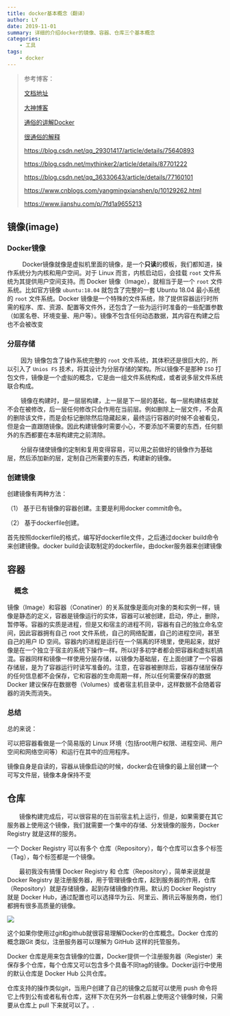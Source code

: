 ```yaml
---
title: docker基本概念（翻译）
author: LY
date: 2019-11-01
summary: 详细的介绍docker的镜像、容器、仓库三个基本概念
categories:
    - 工具
tags:
    - docker
---
```


> 参考博客：
>
> [文档地址]( https://docker_practice.gitee.io/zh-cn/ ) 
>
> [大神博客]( https://juejin.im/post/5b260ec26fb9a00e8e4b031a ) 
>
> [通俗的讲解Docker]( https://www.cnblogs.com/JulyShine/p/10415758.html ) 
>
>  [很通俗的解释](https://www.cnblogs.com/misswangxing/p/10669444.html ) 
>
> https://blog.csdn.net/qq_29301417/article/details/75640893 
>
> https://blog.csdn.net/mythinker2/article/details/87701222 
>
> https://blog.csdn.net/qq_36330643/article/details/77160101 
>
> https://www.cnblogs.com/yangmingxianshen/p/10129262.html 
>
> https://www.jianshu.com/p/7fd1a9655213 

## 镜像(image)

### Docker镜像

&nbsp;&nbsp;&nbsp;&nbsp;&nbsp;&nbsp;&nbsp;&nbsp; Docker镜像就像是虚拟机里面的镜像，是一个**只读**的模板，我们都知道，操作系统分为内核和用户空间。对于 Linux 而言，内核启动后，会挂载 `root` 文件系统为其提供用户空间支持。而 Docker 镜像（Image），就相当于是一个 `root` 文件系统。比如官方镜像 `ubuntu:18.04` 就包含了完整的一套 Ubuntu 18.04 最小系统的 `root` 文件系统。Docker 镜像是一个特殊的文件系统，除了提供容器运行时所需的程序、库、资源、配置等文件外，还包含了一些为运行时准备的一些配置参数（如匿名卷、环境变量、用户等）。镜像不包含任何动态数据，其内容在构建之后也不会被改变 

### 分层存储

&nbsp;&nbsp;&nbsp;&nbsp;&nbsp;&nbsp;&nbsp;&nbsp;因为 镜像包含了操作系统完整的 `root` 文件系统，其体积还是很巨大的，所以引入了 `Unios FS` 技术，将其设计为分层存储的架构。所以镜像不是那种 `ISO` 打包文件，镜像是一个虚拟的概念，它是由一组文件系统构成，或者说多层文件系统联合构成。

&nbsp;&nbsp;&nbsp;&nbsp;&nbsp;&nbsp;&nbsp;&nbsp;镜像在构建时，是一层层构建，上一层是下一层的基础，每一层构建结束就不会在被修改，后一层任何修改只会作用在当前层。例如删除上一层文件，不会真的删除该文件，而是会标记删除然后隐藏起来，最终运行容器的时候不会被看见，但是会一直跟随镜像。因此构建镜像时需要小心，不要添加不需要的东西，任何额外的东西都要在本层构建完之前清除。

&nbsp;&nbsp;&nbsp;&nbsp;&nbsp;&nbsp;&nbsp;&nbsp;分层存储使镜像的定制和复用变得容易，可以用之前做好的镜像作为基础层，然后添加新的层，定制自己所需要的东西，构建新的镜像。

### 创建镜像

创建镜像有两种方法：

（1） 基于已有镜像的容器创建。主要是利用docker commit命令。

（2） 基于dockerfile创建。

首先按照dockerfile的格式，编写好dockerfile文件，之后通过docker build命令来创建镜像。docker build会读取制定的dockerfile，由docker服务器来创建镜像


## 容器

###  　概念

镜像（Image）和容器（Conatiner）的关系就像是面向对象的类和实例一样，镜像是静态的定义，容器是镜像运行的实体，容器可以被创建，启动，停止，删除，暂停等。容器的实质是进程，但是又和宿主的进程不同，容器有自己的独立命名空间，因此容器拥有自己 root 文件系统，自己的网络配置，自己的进程空间，甚至自己的用户 ID 空间。容器内的进程是运行在一个隔离的环境里，使用起来，就好像是在一个独立于宿主的系统下操作一样。所以好多初学者都会把容器和虚拟机搞混。容器同样和镜像一样使用分层存储，以镜像为基础层，在上面创建了一个容器存储层，是为了容器运行时读写准备的。注意，在容器被删除后，容器存储层保存的任何信息都不会保存，它和容器的生命周期一样，所以任何需要保存的数据 Docker 建议保存在数据卷（Volumes）或者宿主机目录中，这样数据不会随着容器的消失而消失。

### 总结

总的来说：

 可以把容器看做是一个简易版的 Linux 环境（包括root用户权限、进程空间、用户空间和网络空间等）和运行在其中的应用程序。 

 镜像自身是自读的，容器从镜像启动的时候，docker会在镜像的最上层创建一个可写文件层，镜像本身保持不变 

## 仓库

　　镜像构建完成后，可以很容易的在当前宿主机上运行，但是，如果需要在其它服务器上使用这个镜像，我们就需要一个集中的存储、分发镜像的服务，Docker Registry 就是这样的服务。

一个 Docker Registry 可以有多个 仓库（Repository），每个仓库可以含多个标签（Tag），每个标签都是一个镜像。

　　最初我没有搞懂 Docker Registry 和 仓库（Repository），简单来说就是 Docker Registry 是注册服务器，用于管理镜像仓库，起到服务器的作用，仓库（Repository）就是存储镜像，起到存储镜像的作用。默认的 Docker Registry 就是 Docker Hub，通过配置也可以选择华为云、阿里云、腾讯云等服务商，他们都拥有很多高质量的镜像。

![](https://txy-tc-ly-1256104767.cos.ap-guangzhou.myqcloud.com/20191102165834.png) 

这个如果你使用过git和github就很容易理解Docker的仓库概念。Docker 仓库的概念跟Git 类似，注册服务器可以理解为 GitHub 这样的托管服务。

Docker 仓库是用来包含镜像的位置，Docker提供一个注册服务器（Register）来保存多个仓库，每个仓库又可以包含多个具备不同tag的镜像。Docker运行中使用的默认仓库是 Docker Hub 公共仓库。

仓库支持的操作类似git，当用户创建了自己的镜像之后就可以使用 push 命令将它上传到公有或者私有仓库，这样下次在另外一台机器上使用这个镜像时候，只需要从仓库上 pull 下来就可以了。.